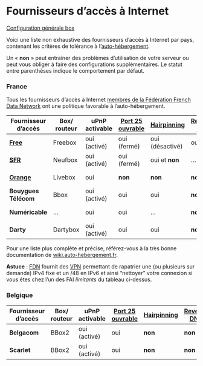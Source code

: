 # Fournisseurs d’accès à Internet

<a class="btn btn-lg btn-default" href="/isp_box_config_fr"> Configuration générale box</a>

Voici une liste non exhaustive des fournisseurs d’accès à Internet par pays, contenant les critères de tolérance à l’[auto-hébergement](selfhosting_fr).

Un « **non** » peut entraîner des problèmes d’utilisation de votre serveur ou peut vous obliger à faire des configurations supplémentaires. Le statut entre parenthèses indique le comportement par défaut.

### France

Tous les fournisseurs d’accès à Internet [membres de la Fédération French Data Network](http://www.ffdn.org/fr/membres) ont une politique favorable à l’auto-hébergement. 

| Fournisseur d’accès | Box/ routeur | uPnP activable | [Port 25 ouvrable](email_fr) | [Hairpinning](http://fr.wikipedia.org/wiki/Hairpinning) | [Reverse DNS](https://en.wikipedia.org/wiki/Reverse_DNS_lookup) | [IP fixe](/dns_dynamicip_fr) | IPv6 |
| --- | --- | --- | --- | --- | --- | --- | --- |
| **[Free](/isp_free_fr)** | Freebox | oui (activé) | oui (fermé) | oui (désactivé) | oui | oui | oui |
| **[SFR](/isp_sfr_fr)** | Neufbox | oui (activé) | oui (fermé) | oui et **non** | … | oui et **non** | oui |
| **[Orange](/isp_orange_fr)** | Livebox | oui | **non** | **non** | **non** | **non** (Pro. uniquement) | … |
| **Bouygues Télécom** | Bbox | oui (activé) | oui | oui | **non** | oui | … |
| **Numéricable** | … | oui | oui | … | **non** | **non** (Pro. uniquement) | … |
| **Darty** | Dartybox | oui (activé) | oui | oui | **non** | oui | … |
Pour une liste plus complète et précise, référez-vous à la très bonne documentation de [wiki.auto-hebergement.fr](http://wiki.auto-hebergement.fr/fournisseurs/fai#d%C3%A9tail_des_fai).

**Astuce** : [FDN](http://www.fdn.fr) fournit des [VPN](http://www.fdn.fr/-VPN-.html) permettant de rapatrier une (ou plusieurs sur demande) IPv4 fixe et un /48 en IPv6 et ainsi “nettoyer” votre connexion si vous êtes chez l’un des FAI *limitants* du tableau ci-dessus.

### Belgique

| Fournisseur d’accès | Box/ routeur | uPnP activable | [Port 25 ouvrable](email_fr)| [Hairpinning](http://fr.wikipedia.org/wiki/Hairpinning) | [Reverse DNS](https://en.wikipedia.org/wiki/Reverse_DNS_lookup) | IP fixe |
| --- | --- | --- | --- | --- | --- | --- |
| **Belgacom** | BBox2 | oui (activé) | oui | **non** | **non** | **non** |
| **Scarlet** | BBox2 | oui (activé) | oui | **non** | **non** | **non** |
